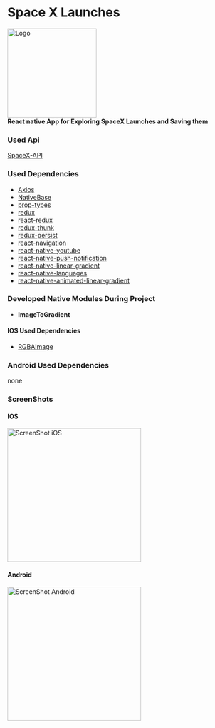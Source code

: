 # Space X Launches
<img src="https://i.ibb.co/vJbLqF6/Untitled-1.jpg" alt="Logo" border="0" width="200"></img>\
**React native App for Exploring SpaceX Launches and Saving them**
### Used Api
[SpaceX-API](https://github.com/r-spacex/SpaceX-API)
### Used Dependencies
- [Axios](https://github.com/axios/axios)
- [NativeBase](https://github.com/GeekyAnts/NativeBase)
- [prop-types](https://github.com/facebook/prop-types)
- [redux](https://github.com/reduxjs/redux)
- [react-redux](https://github.com/reduxjs/react-redux)
- [redux-thunk](https://github.com/reduxjs/redux-thunk)
- [redux-persist](https://github.com/rt2zz/redux-persist)
- [react-navigation](https://github.com/react-navigation/react-navigation)
- [react-native-youtube](https://github.com/inProgress-team/react-native-youtube)
- [react-native-push-notification](https://github.com/zo0r/react-native-push-notification)
- [react-native-linear-gradient](https://github.com/react-native-community/react-native-linear-gradient)
- [react-native-languages](https://github.com/react-native-community/react-native-languages)
- [react-native-animated-linear-gradient](https://github.com/heineiuo/react-native-animated-linear-gradient)
### Developed Native Modules During Project
- **ImageToGradient**


#### IOS Used Dependencies
- [RGBAImage](https://github.com/skyfe79/SwiftImageProcessing/blob/master/08_Blending.playground/Sources/RGBAImage.swift)
### Android Used Dependencies
none
### ScreenShots
#### IOS
<img src="https://i.ibb.co/w78FN3g/Simulator-Screen-Shot-i-Phone-X-2019-01-19-at-12-38-17.png" alt="ScreenShot iOS" border="0" width="300"></img>
#### Android
<img src="https://i.ibb.co/Lg4QTnj/Screenshot-20190119-105939-RNnasaspaceapps2018.jpg" alt="ScreenShot Android" border="0" width="300"></img>
